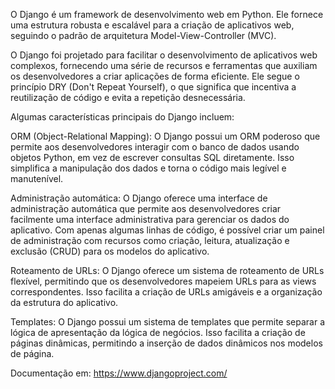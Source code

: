 O Django é um framework de desenvolvimento web em Python. Ele fornece uma estrutura robusta e escalável para a criação de aplicativos web, seguindo o padrão de arquitetura Model-View-Controller (MVC).

O Django foi projetado para facilitar o desenvolvimento de aplicativos web complexos, fornecendo uma série de recursos e ferramentas que auxiliam os desenvolvedores a criar aplicações de forma eficiente. Ele segue o princípio DRY (Don't Repeat Yourself), o que significa que incentiva a reutilização de código e evita a repetição desnecessária.

Algumas características principais do Django incluem:

ORM (Object-Relational Mapping): O Django possui um ORM poderoso que permite aos desenvolvedores interagir com o banco de dados usando objetos Python, em vez de escrever consultas SQL diretamente. Isso simplifica a manipulação dos dados e torna o código mais legível e manutenível.

Administração automática: O Django oferece uma interface de administração automática que permite aos desenvolvedores criar facilmente uma interface administrativa para gerenciar os dados do aplicativo. Com apenas algumas linhas de código, é possível criar um painel de administração com recursos como criação, leitura, atualização e exclusão (CRUD) para os modelos do aplicativo.

Roteamento de URLs: O Django oferece um sistema de roteamento de URLs flexível, permitindo que os desenvolvedores mapeiem URLs para as views correspondentes. Isso facilita a criação de URLs amigáveis ​​e a organização da estrutura do aplicativo.

Templates: O Django possui um sistema de templates que permite separar a lógica de apresentação da lógica de negócios. Isso facilita a criação de páginas dinâmicas, permitindo a inserção de dados dinâmicos nos modelos de página.

Documentação em: https://www.djangoproject.com/
